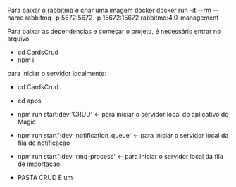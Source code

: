 Para baixar o rabbitmq e criar uma imagem docker
docker run -it --rm --name rabbitmq -p 5672:5672 -p 15672:15672 rabbitmq:4.0-management

Para baixar as dependencias e começar o projeto, é necessário entrar no arquivo 
- cd CardsCrud
- npm i

para iniciar o servidor localmente:
- cd CardsCrud
- cd apps
- npm run start:dev 'CRUD' <- para iniciar o servidor local do aplicativo do Magic
- npm run start":dev 'notification_queue' <- para iniciar o servidor local da fila de notificacao
- npm run start":dev 'rmq-process' <- para iniciar o servidor local da fila de importacao

- PASTA CRUD
É um
